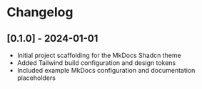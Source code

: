 # Changelog

## [0.1.0] - 2024-01-01

- Initial project scaffolding for the MkDocs Shadcn theme
- Added Tailwind build configuration and design tokens
- Included example MkDocs configuration and documentation placeholders
